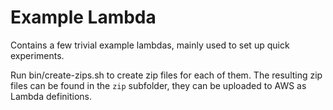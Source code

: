Example Lambda
==============

Contains a few trivial example lambdas, mainly used to set up quick experiments.

Run bin/create-zips.sh to create zip files for each of them. The resulting zip files can be found in the `zip` subfolder, they can be uploaded to AWS as Lambda definitions.
